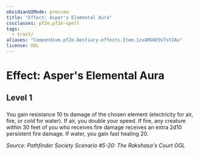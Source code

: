 ```yaml
---
obsidianUIMode: preview
title: "Effect: Asper's Elemental Aura"
cssclasses: pf2e,pf2e-spell
tags:
  - trait/
aliases: "Compendium.pf2e.bestiary-effects.Item.1zvAMG6E9xTsY2Au"
license: OGL
---
```

# Effect: Asper's Elemental Aura
## Level 1
### 






You gain resistance 10 to damage of the chosen element (electricity for air, fire, or cold for water). If air, you double your speed. If fire, any creature within 30 feet of you who receives fire damage receives an extra 2d10 persistent fire damage. If water, you gain fast healing 20.

*Source: Pathfinder Society Scenario #5-20: The Rakshasa's Court*
*OGL*